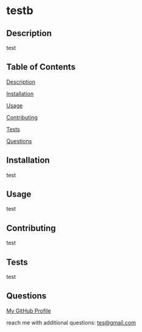  

# testb

## Description

test
    

## Table of Contents

    
[Description](#description)
    
[Installation](#installation)
    
[Usage](#usage)
    
[Contributing](#contributing) 
    
[Tests](#tests)
    
[Questions](#questions)
    

## Installation

test

## Usage

test
    

## Contributing

test 
    

## Tests

test

## Questions

[My GitHub Profile](https://github.com/test)
    
reach me with additional questions: tes@gmail.com
    
